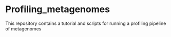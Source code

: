 # Profiling_metagenomes
This repository contains a tutorial and scripts for running a profiling pipeline of metagenomes
